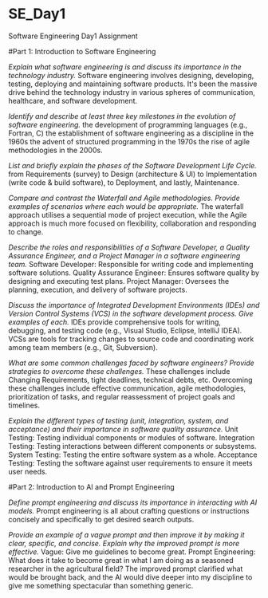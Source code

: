 # SE_Day1
Software Engineering Day1 Assignment

#Part 1: Introduction to Software Engineering

_Explain what software engineering is and discuss its importance in the technology industry._
Software engineering involves designing, developing, testing, deploying and maintaining software products. It's been the massive drive behind the technology industry in various spheres of communication, healthcare, and software development.

_Identify and describe at least three key milestones in the evolution of software engineering._
the development of programming languages (e.g., Fortran, C)
the establishment of software engineering as a discipline in the 1960s
the advent of structured programming in the 1970s
the rise of agile methodologies in the 2000s.


_List and briefly explain the phases of the Software Development Life Cycle._
from Requirements (survey) to Design (architecture & UI) to Implementation (write code & build software), to Deployment, and lastly, Maintenance.

_Compare and contrast the Waterfall and Agile methodologies. Provide examples of scenarios where each would be appropriate._
The waterfall approach utilises a sequential mode of project execution, while the Agile approach is much more focused on flexibility, collaboration and responding to change.

_Describe the roles and responsibilities of a Software Developer, a Quality Assurance Engineer, and a Project Manager in a software engineering team._
Software Developer: Responsible for writing code and implementing software solutions.
Quality Assurance Engineer: Ensures software quality by designing and executing test plans.
Project Manager: Oversees the planning, execution, and delivery of software projects.

_Discuss the importance of Integrated Development Environments (IDEs) and Version Control Systems (VCS) in the software development process. Give examples of each._
IDEs provide comprehensive tools for writing, debugging, and testing code (e.g., Visual Studio, Eclipse, IntelliJ IDEA).
VCSs are tools for tracking changes to source code and coordinating work among team members (e.g., Git, Subversion).

_What are some common challenges faced by software engineers? Provide strategies to overcome these challenges._
These challenges include Changing Requirements, tight deadlines, technical debts, etc.
Overcoming these challenges include effective communication, agile methodologies, prioritization of tasks, and regular reassessment of project goals and timelines.

_Explain the different types of testing (unit, integration, system, and acceptance) and their importance in software quality assurance._
Unit Testing: Testing individual components or modules of software.
Integration Testing: Testing interactions between different components or subsystems.
System Testing: Testing the entire software system as a whole.
Acceptance Testing: Testing the software against user requirements to ensure it meets user needs.

#Part 2: Introduction to AI and Prompt Engineering

_Define prompt engineering and discuss its importance in interacting with AI models._
Prompt engineering is all about crafting questions or instructions concisely and specifically to get desired search outputs.

_Provide an example of a vague prompt and then improve it by making it clear, specific, and concise. Explain why the improved prompt is more effective._
Vague: Give me guidelines to become great.
Prompt Engineering: What does it take to become great in what I am doing as a seasoned researcher in the agricultural field?
The improved prompt clarified what would be brought back, and the AI would dive deeper into my discipline to give me something spectacular than something generic.

